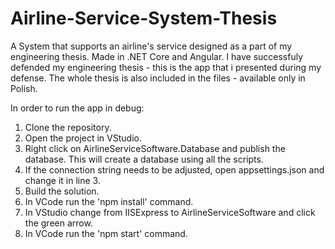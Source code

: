 # Airline-Service-System-Thesis
A System that supports an airline's service designed as a part of my engineering thesis. Made in .NET Core and Angular.
I have successfuly defended my engineering thesis - this is the app that i presented during my defense. The whole thesis is also included in the files - available only in Polish.

In order to run the app in debug:
1. Clone the repository.
2. Open the project in VStudio.
3. Right click on AirlineServiceSoftware.Database and publish the database. This will create a database using all the scripts.
4. If the connection string needs to be adjusted, open appsettings.json and change it in line 3.
5. Build the solution.
6. In VCode run the 'npm install' command.
7. In VStudio change from IISExpress to AirlineServiceSoftware and click the green arrow.
8. In VCode run the 'npm start' command.
